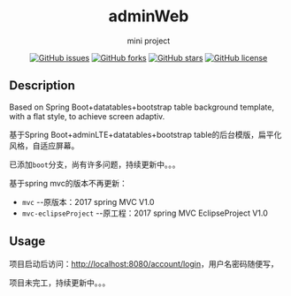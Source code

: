 <h1 align="center">adminWeb</h1>

<div align="center">

mini project

[![GitHub issues](https://img.shields.io/github/issues/CMINI777/adminWeb)](https://github.com/CMINI777/adminWeb/issues) [![GitHub forks](https://img.shields.io/github/forks/CMINI777/adminWeb)](https://github.com/CMINI777/adminWeb/network) [![GitHub stars](https://img.shields.io/github/stars/CMINI777/adminWeb)](https://github.com/CMINI777/adminWeb/stargazers) [![GitHub license](https://img.shields.io/github/license/CMINI777/adminWeb)](https://github.com/CMINI777/adminWeb/blob/master/LICENSE)

</div>

## Description

Based on Spring Boot+datatables+bootstrap table background template, with a flat style, to achieve screen adaptiv.

基于Spring Boot+adminLTE+datatables+bootstrap table的后台模版，扁平化风格，自适应屏幕。

已添加`boot`分支，尚有许多问题，持续更新中。。。

基于spring mvc的版本不再更新：
- `mvc` --原版本：2017 spring MVC V1.0 
- `mvc-eclipseProject` --原工程：2017 spring MVC EclipseProject V1.0 

## Usage

项目启动后访问：[http://localhost:8080/account/login](http://localhost:8080/account/login)，用户名密码随便写，

项目未完工，持续更新中。。。




